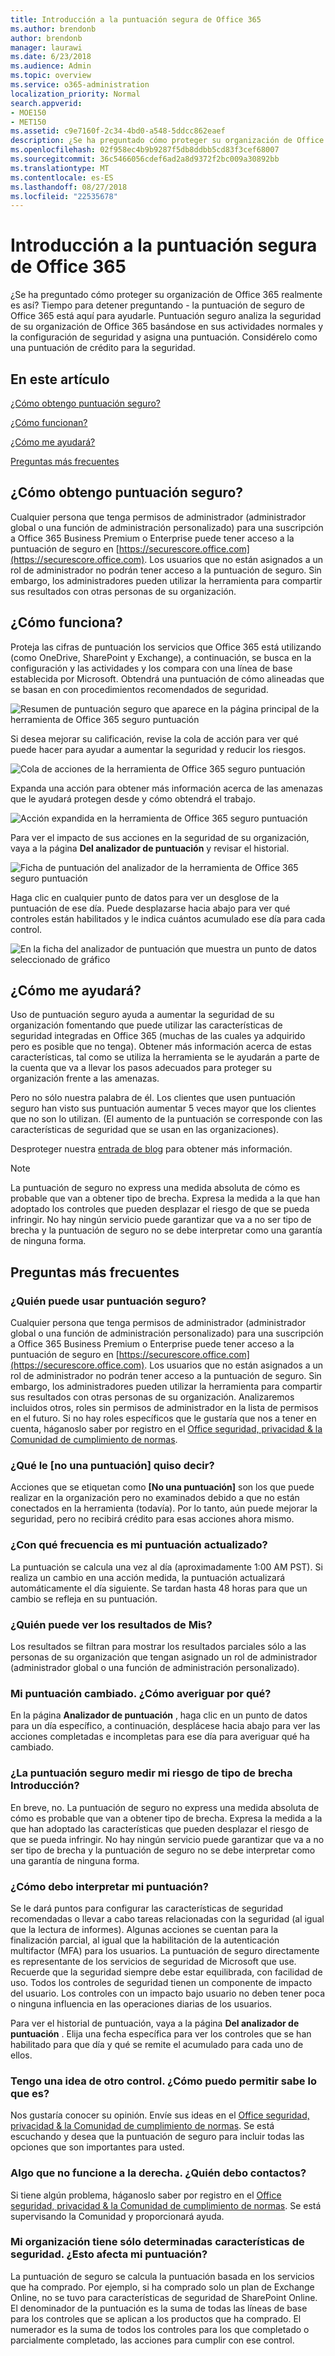 ```yaml
---
title: Introducción a la puntuación segura de Office 365
ms.author: brendonb
author: brendonb
manager: laurawi
ms.date: 6/23/2018
ms.audience: Admin
ms.topic: overview
ms.service: o365-administration
localization_priority: Normal
search.appverid:
- MOE150
- MET150
ms.assetid: c9e7160f-2c34-4bd0-a548-5ddcc862eaef
description: ¿Se ha preguntado cómo proteger su organización de Office 365 realmente es así? Tiempo para detener preguntando - la puntuación de seguro de Office 365 está aquí para ayudarle. Puntuación seguro analiza la seguridad de su organización de Office 365 basándose en sus actividades normales y la configuración de seguridad y asigna una puntuación. Considérelo como una puntuación de crédito para la seguridad.
ms.openlocfilehash: 02f958ec4b9b9287f5db8ddbb5cd83f3cef68007
ms.sourcegitcommit: 36c5466056cdef6ad2a8d9372f2bc009a30892bb
ms.translationtype: MT
ms.contentlocale: es-ES
ms.lasthandoff: 08/27/2018
ms.locfileid: "22535678"
---
```

# <a name="introducing-the-office-365-secure-score"></a>Introducción a la puntuación segura de Office 365

¿Se ha preguntado cómo proteger su organización de Office 365 realmente es así? Tiempo para detener preguntando - la puntuación de seguro de Office 365 está aquí para ayudarle. Puntuación seguro analiza la seguridad de su organización de Office 365 basándose en sus actividades normales y la configuración de seguridad y asigna una puntuación. Considérelo como una puntuación de crédito para la seguridad.
  
## <a name="in-this-article"></a>En este artículo

[¿Cómo obtengo puntuación seguro?](office-365-secure-score.md#howtoaccess)
  
[¿Cómo funcionan?](office-365-secure-score.md#HowWorks)
  
[¿Cómo me ayudará?](office-365-secure-score.md#HowHelps)
  
[Preguntas más frecuentes](office-365-secure-score.md#FAQ)
  
## <a name="how-do-i-get-to-secure-score"></a>¿Cómo obtengo puntuación seguro?
<a name="howtoaccess"> </a>

Cualquier persona que tenga permisos de administrador (administrador global o una función de administración personalizado) para una suscripción a Office 365 Business Premium o Enterprise puede tener acceso a la puntuación de seguro en [https://securescore.office.com](https://securescore.office.com). Los usuarios que no están asignados a un rol de administrador no podrán tener acceso a la puntuación de seguro. Sin embargo, los administradores pueden utilizar la herramienta para compartir sus resultados con otras personas de su organización.
  
## <a name="how-does-it-work"></a>¿Cómo funciona?
<a name="HowWorks"> </a>

Proteja las cifras de puntuación los servicios que Office 365 está utilizando (como OneDrive, SharePoint y Exchange), a continuación, se busca en la configuración y las actividades y los compara con una línea de base establecida por Microsoft. Obtendrá una puntuación de cómo alineadas que se basan en con procedimientos recomendados de seguridad.
  
![Resumen de puntuación seguro que aparece en la página principal de la herramienta de Office 365 seguro puntuación](media/151de499-259d-45e3-9706-7dae0bfb9f9c.png)
  
Si desea mejorar su calificación, revise la cola de acción para ver qué puede hacer para ayudar a aumentar la seguridad y reducir los riesgos.
  
![Cola de acciones de la herramienta de Office 365 seguro puntuación](media/23757303-274c-46c7-a7ee-b4e6f2f9eca0.png)
  
Expanda una acción para obtener más información acerca de las amenazas que le ayudará protegen desde y cómo obtendrá el trabajo.
  
![Acción expandida en la herramienta de Office 365 seguro puntuación](media/515d45f1-c554-455f-b251-ab62f712bca3.png)
  
Para ver el impacto de sus acciones en la seguridad de su organización, vaya a la página **Del analizador de puntuación** y revisar el historial. 
  
![Ficha de puntuación del analizador de la herramienta de Office 365 seguro puntuación](media/f38f4f0c-fdf7-4004-8eb3-53e5064cd4f7.png)
  
Haga clic en cualquier punto de datos para ver un desglose de la puntuación de ese día. Puede desplazarse hacia abajo para ver qué controles están habilitados y le indica cuántos acumulado ese día para cada control.
  
![En la ficha del analizador de puntuación que muestra un punto de datos seleccionado de gráfico](media/b8427837-2ed9-4319-ba71-7d03bd99129c.png)
  
## <a name="how-will-it-help-me"></a>¿Cómo me ayudará?
<a name="HowHelps"> </a>

Uso de puntuación seguro ayuda a aumentar la seguridad de su organización fomentando que puede utilizar las características de seguridad integradas en Office 365 (muchas de las cuales ya adquirido pero es posible que no tenga). Obtener más información acerca de estas características, tal como se utiliza la herramienta se le ayudarán a parte de la cuenta que va a llevar los pasos adecuados para proteger su organización frente a las amenazas.
  
Pero no sólo nuestra palabra de él. Los clientes que usen puntuación seguro han visto sus puntuación aumentar 5 veces mayor que los clientes que no son lo utilizan. (El aumento de la puntuación se corresponde con las características de seguridad que se usan en las organizaciones).
  
Desproteger nuestra [entrada de blog](https://go.microsoft.com/fwlink/?linkid=836898) para obtener más información. 
  
> [!NOTE]
> La puntuación de seguro no express una medida absoluta de cómo es probable que van a obtener tipo de brecha. Expresa la medida a la que han adoptado los controles que pueden desplazar el riesgo de que se pueda infringir. No hay ningún servicio puede garantizar que va a no ser tipo de brecha y la puntuación de seguro no se debe interpretar como una garantía de ninguna forma. 
  
## <a name="faqs"></a>Preguntas más frecuentes
<a name="FAQ"> </a>

### <a name="who-can-use-secure-score"></a>¿Quién puede usar puntuación seguro?

Cualquier persona que tenga permisos de administrador (administrador global o una función de administración personalizado) para una suscripción a Office 365 Business Premium o Enterprise puede tener acceso a la puntuación de seguro en [https://securescore.office.com](https://securescore.office.com). Los usuarios que no están asignados a un rol de administrador no podrán tener acceso a la puntuación de seguro. Sin embargo, los administradores pueden utilizar la herramienta para compartir sus resultados con otras personas de su organización. Analizaremos incluidos otros, roles sin permisos de administrador en la lista de permisos en el futuro. Si no hay roles específicos que le gustaría que nos a tener en cuenta, háganoslo saber por registro en el [Office seguridad, privacidad &amp; la Comunidad de cumplimiento de normas](https://go.microsoft.com/fwlink/?linkid=836898).
  
### <a name="what-does-not-scored-mean"></a>¿Qué le [no una puntuación] quiso decir?

Acciones que se etiquetan como **[No una puntuación]** son los que puede realizar en la organización pero no examinados debido a que no están conectados en la herramienta (todavía). Por lo tanto, aún puede mejorar la seguridad, pero no recibirá crédito para esas acciones ahora mismo. 
  
### <a name="how-often-is-my-score-updated"></a>¿Con qué frecuencia es mi puntuación actualizado?

La puntuación se calcula una vez al día (aproximadamente 1:00 AM PST). Si realiza un cambio en una acción medida, la puntuación actualizará automáticamente el día siguiente. Se tardan hasta 48 horas para que un cambio se refleja en su puntuación.
  
### <a name="who-can-see-my-results"></a>¿Quién puede ver los resultados de Mis?

Los resultados se filtran para mostrar los resultados parciales sólo a las personas de su organización que tengan asignado un rol de administrador (administrador global o una función de administración personalizado).
  
### <a name="my-score-changed-how-do-i-figure-out-why"></a>Mi puntuación cambiado. ¿Cómo averiguar por qué?

En la página **Analizador de puntuación** , haga clic en un punto de datos para un día específico, a continuación, desplácese hacia abajo para ver las acciones completadas e incompletas para ese día para averiguar qué ha cambiado. 
  
### <a name="does-the-secure-score-measure-my-risk-of-getting-breached"></a>¿La puntuación seguro medir mi riesgo de tipo de brecha Introducción?

En breve, no. La puntuación de seguro no express una medida absoluta de cómo es probable que van a obtener tipo de brecha. Expresa la medida a la que han adoptado las características que pueden desplazar el riesgo de que se pueda infringir. No hay ningún servicio puede garantizar que va a no ser tipo de brecha y la puntuación de seguro no se debe interpretar como una garantía de ninguna forma.
  
### <a name="how-should-i-interpret-my-score"></a>¿Cómo debo interpretar mi puntuación?

Se le dará puntos para configurar las características de seguridad recomendadas o llevar a cabo tareas relacionadas con la seguridad (al igual que la lectura de informes). Algunas acciones se cuentan para la finalización parcial, al igual que la habilitación de la autenticación multifactor (MFA) para los usuarios. La puntuación de seguro directamente es representante de los servicios de seguridad de Microsoft que use. Recuerde que la seguridad siempre debe estar equilibrada, con facilidad de uso. Todos los controles de seguridad tienen un componente de impacto del usuario. Los controles con un impacto bajo usuario no deben tener poca o ninguna influencia en las operaciones diarias de los usuarios.
  
Para ver el historial de puntuación, vaya a la página **Del analizador de puntuación** . Elija una fecha específica para ver los controles que se han habilitado para que día y qué se remite el acumulado para cada uno de ellos. 
  
### <a name="i-have-an-idea-for-another-control-how-do-i-let-you-know-what-it-is"></a>Tengo una idea de otro control. ¿Cómo puedo permitir sabe lo que es?

Nos gustaría conocer su opinión. Envíe sus ideas en el [Office seguridad, privacidad &amp; la Comunidad de cumplimiento de normas](https://go.microsoft.com/fwlink/?linkid=836898). Se está escuchando y desea que la puntuación de seguro para incluir todas las opciones que son importantes para usted.
  
### <a name="something-isnt-working-right-who-should-i-contact"></a>Algo que no funcione a la derecha. ¿Quién debo contactos?

Si tiene algún problema, háganoslo saber por registro en el [Office seguridad, privacidad &amp; la Comunidad de cumplimiento de normas](https://go.microsoft.com/fwlink/?linkid=836898). Se está supervisando la Comunidad y proporcionará ayuda.
  
### <a name="my-organization-only-has-certain-security-features-does-this-affect-my-score"></a>Mi organización tiene sólo determinadas características de seguridad. ¿Esto afecta mi puntuación?

La puntuación de seguro se calcula la puntuación basada en los servicios que ha comprado. Por ejemplo, si ha comprado solo un plan de Exchange Online, no se tuvo para características de seguridad de SharePoint Online. El denominador de la puntuación es la suma de todas las líneas de base para los controles que se aplican a los productos que ha comprado. El numerador es la suma de todos los controles para los que completado o parcialmente completado, las acciones para cumplir con ese control.
  

